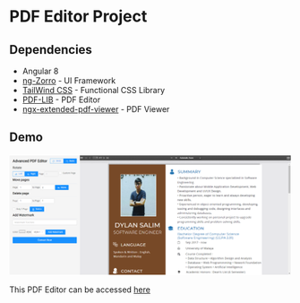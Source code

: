 # PDF Editor Project

## Dependencies
- Angular 8
- [ng-Zorro](https://github.com/NG-ZORRO/ng-zorro-antd) - UI Framework 
- [TailWind CSS](https://tailwindcss.com/) - Functional CSS Library
- [PDF-LIB](https://pdf-lib.js.org/docs/api/classes/pdfpage) - PDF Editor
- [ngx-extended-pdf-viewer](https://www.npmjs.com/package/ngx-extended-pdf-viewer) - PDF Viewer

## Demo
<img src="https://raw.githubusercontent.com/dylansalim3/pdf-editor-web/master/demo/demo.jpg" alt="Demo Picture"/>

This PDF Editor can be accessed [here](https://dylansalim3.github.io/pdf-editor-web/)

